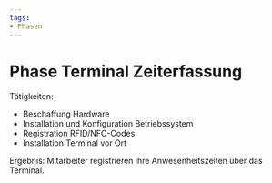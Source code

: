 ```yaml
---
tags:
- Phasen
---
```

# Phase Terminal Zeiterfassung

Tätigkeiten:

* Beschaffung Hardware
* Installation und Konfiguration Betriebssystem
* Registration RFID/NFC-Codes
* Installation Terminal vor Ort

Ergebnis: Mitarbeiter registrieren ihre Anwesenheitszeiten über das Terminal.